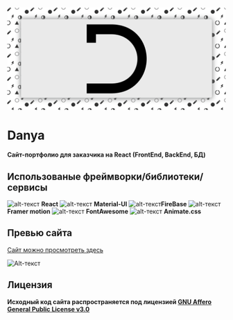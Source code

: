 ![Alt-текст](https://github.com/fryvoker/siteDesing/blob/gh-pages/card.png?raw=true "Danya")

# Danya 
**Сайт-портфолио для заказчика на React (FrontEnd, BackEnd, БД)**

## Использованые фреймворки/библиотеки/сервисы

![alt-текст](https://cdn4.iconfinder.com/data/icons/logos-brands-5/24/react-48.png "React") **React**
![alt-текст](https://www.veryicon.com/download/png/object/material_design_icons/material-ui-1?s=48 "Material-UI") **Material-UI**
![alt-текст](https://cdn4.iconfinder.com/data/icons/logos-brands-5/24/firebase-48.png "FireBase")**FireBase**
![alt-текст](https://i.piccy.info/i9/7fc46e30907d30a2fd7a6a96feeec5ba/1631205932/937/1441344/framer.png "Framer motion") **Framer motion**
![alt-текст](https://cdn2.iconfinder.com/data/icons/miscellaneous-14-line/128/fontawesome_flag_banner_Ensign-48.png "FontAwesome") **FontAwesome**
![alt-текст](https://cdn-icons-png.flaticon.com/32/2991/2991145.png "Animate.css") **Animate.css**

## Превью сайта

[Сайт можно просмотреть здесь](https://fryvoker.github.io/siteDesing/#/home)

![Alt-текст](https://tflashgamer.github.io/src/work4.png "Danya")

## Лицензия
**Исходный код сайта распространяется под лицензией [GNU Affero General Public License v3.0](https://choosealicense.com/licenses/gpl-3.0/)**
